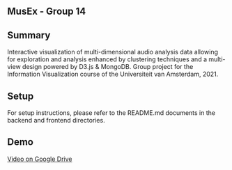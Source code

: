 
## MusEx - Group 14
## Summary

Interactive visualization of multi-dimensional audio analysis data allowing for exploration and analysis enhanced by clustering techniques and a multi-view design powered by D3.js & MongoDB. Group project for the Information Visualization course of the Universiteit van Amsterdam, 2021.

## Setup

For setup instructions, please refer to the README.md documents in the backend and frontend directories.

## Demo

[Video on Google Drive](https://drive.google.com/file/d/1p-6MQyiYWaEROZlpOcjYyC0pQwc5KCUf/view?usp=sharing)
